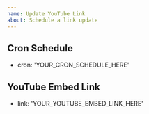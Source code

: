 ```yaml
---
name: Update YouTube Link
about: Schedule a link update
---
```


## Cron Schedule
<!-- Specify the cron schedule in the following line -->
- cron: 'YOUR_CRON_SCHEDULE_HERE'

## YouTube Embed Link
<!-- Paste your FULL YouTube embed link in the following line -->
- link: 'YOUR_YOUTUBE_EMBED_LINK_HERE'
